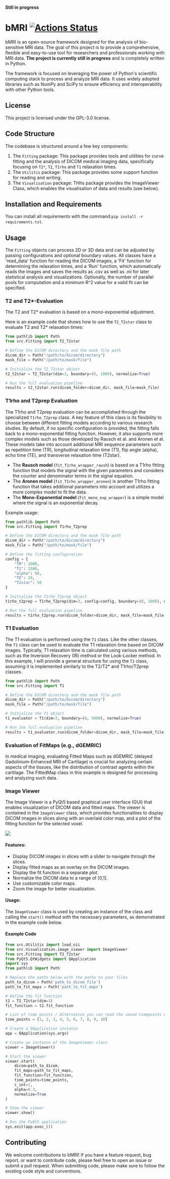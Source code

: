 **Still in progress**

# bMRI [![Actions Status](https://github.com/ludgerradke/bMRI/blob/main/.github/workflows/test.yml/badge.svg)](https://github.com/ludgerradke/bMRI/blob/main/.github/workflows/test.yml)


bMRI is an open-source framework designed for the analysis of bio-sensitive MRI data. The goal of this project is to provide a comprehensive, flexible and easy-to-use tool for researchers and professionals working with MRI data. **The project is currently still in progress** and is completely written in Python. 

The framework is focused on leveraging the power of Python's scientific computing stack to process and analyze MRI data. It uses widely adopted libraries such as NumPy and SciPy to ensure efficiency and interoperability with other Python tools. 

## License

This project is licensed under the GPL-3.0 license.

## Code Structure

The codebase is structured around a few key components:

1. The `Fitting` package: This package provides tools and utilities for curve fitting and the analysis of DICOM medical imaging data, specifically focusing on `T2*`, `T2`, `T1rho` and `T1` relaxation times.
2. The `Utilitis` package: This package provides some support function for reading and writing.
3. The `Visualisation` package: THhs package provides the ImageViewer Class, which enables the visualisation of data and results (see below).

## Installation and Requirements

You can install all requirements with the command:`pip install -r requirements.txt`. 

## Usage

The `Fitting` objects can process 2D or 3D data and can be adjusted by passing configurations and optional boundary values. All classes have a 'read_data' function for reading the DICOM images, a 'Fit' function for determining the relaxation times, and a 'Run' function, which automatically reads the images and saves the results as .csv as well as .nii for later statistical analysis and visualizations. Optionally, the number of parallel pools for computation and a minimum R^2 value for a valid fit can be specified.

### T2 and T2*-Evaluation

The T2 and T2* evaluation is based on a mono-exponential adjustment.

Here is an example code that shows how to use the `T2_T2star` class to evaluate T2 and T2* relaxation times:

```python
from pathlib import Path
from src.Fitting import T2_T2star

# Define the DICOM directory and the mask file path
dicom_dir = Path("/path/to/dicom/directory")
mask_file = Path("/path/to/mask/file")

# Initialize the T2_T2star object
t2_t2star = T2_T2star(dim=3, boundary=(0, 1000), normalize=True)

# Run the full evaluation pipeline
results = t2_t2star.run(dicom_folder=dicom_dir, mask_file=mask_file)
```

### T1rho and T2prep Evaluation

The T1rho and T2prep evaluation can be accomplished through the specialized `T1rho_T2prep` class. A key feature of this class is its flexibility to choose between different fitting models according to various research studies. By default, if no specific configuration is provided, the fitting falls back to a mono-exponential fitting function. However, it also supports more complex models such as those developed by Rausch et al. and Aronen et al. These models take into account additional MRI sequence parameters such as repetition time (TR), longitudinal relaxation time (T1), flip angle (alpha), echo time (TE), and transverse relaxation time (T2star).

- The **Rausch model** (`fit_T1rho_wrapper_raush`) is based on a T1rho fitting function that models the signal with the given parameters and considers the counter and denominator terms in the signal equation.
- The **Aronen model** (`fit_T1rho_wrapper_aronen`) is another T1rho fitting function that takes additional parameters into account and utilizes a more complex model to fit the data.
- The **Mono-Exponential model** (`fit_mono_exp_wrapper`) is a simple model where the signal is an exponential decay.

Example usage:

```python
from pathlib import Path
from src.Fitting import T1rho_T2prep

# Define the DICOM directory and the mask file path
dicom_dir = Path("/path/to/dicom/directory")
mask_file = Path("/path/to/mask/file")

# Define the fitting configuration
config = {
    "TR": 1000,
    "T1": 1500,
    "alpha": 90,
    "TE": 20,
    "T2star": 50
}

# Initialize the T1rho_T2prep object
t1rho_t2prep = T1rho_T2prep(dim=3, config=config, boundary=(0, 1000), normalize=True)

# Run the full evaluation pipeline
results = t1rho_t2prep.run(dicom_folder=dicom_dir, mask_file=mask_file, tsl=[10, 20, 30, 40])
```

### T1 Evaluation

The T1 evaluation is performed using the `T1` class. Like the other classes, the `T1` class can be used to evaluate the T1 relaxation time based on DICOM images. Typically, T1 relaxation time is calculated using various methods, such as the Inversion Recovery (IR) method or the Look-Locker method. In this example, I will provide a general structure for using the `T1` class, assuming it is implemented similarly to the T2/T2* and T1rho/T2prep classes.

```python
from pathlib import Path
from src.Fitting import T1

# Define the DICOM directory and the mask file path
dicom_dir = Path("/path/to/dicom/directory")
mask_file = Path("/path/to/mask/file")

# Initialize the T1 object
t1_evaluator = T1(dim=3, boundary=(0, 5000), normalize=True)

# Run the full evaluation pipeline
results = t1_evaluator.run(dicom_folder=dicom_dir, mask_file=mask_file)
```

### Evaluation of FitMaps (e.g., dGEMRIC)

In medical imaging, evaluating Fitted Maps such as dGEMRIC (delayed Gadolinium-Enhanced MRI of Cartilage) is crucial for analyzing certain aspects of the tissues, like the distribution of contrast agents within the cartilage. The FittedMap class in this example is designed for processing and analyzing such data.


### Image Viewer

The Image Viewer is a PyQt5 based graphical user interface (GUI) that enables visualization of DICOM data and fitted maps. The viewer is contained in the `ImageViewer` class, which provides functionalities to display DICOM images in slices along with an overlaid color map, and a plot of the fitting function for the selected voxel.

![](assets/image_viewer.gif)
#### Features:
- Display DICOM images in slices with a slider to navigate through the slices.
- Display fitted maps as an overlay on the DICOM images.
- Display the fit function in a separate plot.
- Normalize the DICOM data to a range of [0,1].
- Use customizable color maps.
- Zoom the image for better visualization.

#### Usage:

The `ImageViewer` class is used by creating an instance of the class and calling the `start()` method with the necessary parameters, as demonstrated in the example code below.

#### Example Code

```python
from src.Utilitis import load_nii
from src.Visualization.image_viewer import ImageViewer
from src.Fitting import T2_T2star
from PyQt5.QtWidgets import QApplication
import sys
from pathlib import Path

# Replace the paths below with the paths to your files
path_to_dicom = Path('path_to_dicom_file')
path_to_fit_maps = Path('path_to_fit_maps')

# Define the fit function
t2 = T2_T2star(dim=3)
fit_function = t2.fit_function

# List of time points / Alternative you can read the saved timepoints with the fitting clas
time_points = [1, 2, 3, 4, 5, 6, 7, 8, 9, 10]

# Create a QApplication instance
app = QApplication(sys.argv)

# Create an instance of the ImageViewer class
viewer = ImageViewer()

# Start the viewer
viewer.start(
    dicom=path_to_dicom,
    fit_maps=path_to_fit_maps,
    fit_function=fit_function,
    time_points=time_points,
    c_int=1,
    alpha=0.3,
    normalize=True
)

# Show the viewer
viewer.show()

# Run the PyQt5 application
sys.exit(app.exec_())
```

## Contributing

We welcome contributions to bMRI! If you have a feature request, bug report, or want to contribute code, please feel free to open an issue or submit a pull request. When submitting code, please make sure to follow the existing code style and conventions.
